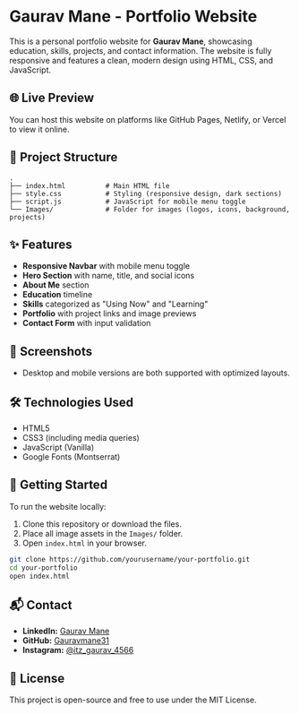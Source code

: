 # Gaurav Mane - Portfolio Website

This is a personal portfolio website for **Gaurav Mane**, showcasing education, skills, projects, and contact information. The website is fully responsive and features a clean, modern design using HTML, CSS, and JavaScript.

## 🌐 Live Preview

You can host this website on platforms like GitHub Pages, Netlify, or Vercel to view it online.

## 📁 Project Structure

```
.
├── index.html          # Main HTML file
├── style.css           # Styling (responsive design, dark sections)
├── script.js           # JavaScript for mobile menu toggle
└── Images/             # Folder for images (logos, icons, background, projects)
```

## ✨ Features

- **Responsive Navbar** with mobile menu toggle
- **Hero Section** with name, title, and social icons
- **About Me** section
- **Education** timeline
- **Skills** categorized as "Using Now" and "Learning"
- **Portfolio** with project links and image previews
- **Contact Form** with input validation

## 📸 Screenshots

- Desktop and mobile versions are both supported with optimized layouts.

## 🛠 Technologies Used

- HTML5
- CSS3 (including media queries)
- JavaScript (Vanilla)
- Google Fonts (Montserrat)

## 🚀 Getting Started

To run the website locally:

1. Clone this repository or download the files.
2. Place all image assets in the `Images/` folder.
3. Open `index.html` in your browser.

```bash
git clone https://github.com/yourusername/your-portfolio.git
cd your-portfolio
open index.html
```

## 📬 Contact

- **LinkedIn:** [Gaurav Mane](https://www.linkedin.com/in/gaurav-mane-b9033b327/)
- **GitHub:** [Gauravmane31](https://github.com/Gauravmane31)
- **Instagram:** [@itz_gaurav_4566](https://www.instagram.com/itz_gaurav_4566)

## 📄 License

This project is open-source and free to use under the MIT License.